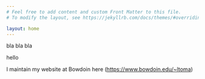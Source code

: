 ```yaml
---
# Feel free to add content and custom Front Matter to this file.
# To modify the layout, see https://jekyllrb.com/docs/themes/#overriding-theme-defaults

layout: home
---
```



bla bla bla 

hello

I maintain my website at Bowdoin here (https://www.bowdoin.edu/~ltoma)

